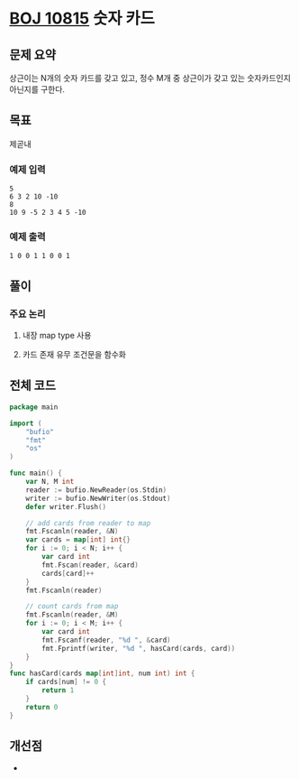# [BOJ 10815](https://www.acmicpc.net/problem/10815) 숫자 카드

## 문제 요약

상근이는 N개의 숫자 카드를 갖고 있고, 정수 M개 중 상근이가 갖고 있는 숫자카드인지 아닌지를 구한다.

## 목표

제곧내

### 예제 입력

```
5
6 3 2 10 -10
8
10 9 -5 2 3 4 5 -10
```

### 예제 출력

```
1 0 0 1 1 0 0 1
```

## 풀이

### 주요 논리

1. 내장 map type 사용

2. 카드 존재 유무 조건문을 함수화

## 전체 코드

```go
package main

import (
	"bufio"
	"fmt"
	"os"
)

func main() {
	var N, M int
	reader := bufio.NewReader(os.Stdin)
	writer := bufio.NewWriter(os.Stdout)
	defer writer.Flush()

	// add cards from reader to map
	fmt.Fscanln(reader, &N)
	var cards = map[int] int{}
	for i := 0; i < N; i++ {
		var card int
		fmt.Fscan(reader, &card)
		cards[card]++
	}
	fmt.Fscanln(reader)

	// count cards from map
	fmt.Fscanln(reader, &M)
	for i := 0; i < M; i++ {
		var card int
		fmt.Fscanf(reader, "%d ", &card)
		fmt.Fprintf(writer, "%d ", hasCard(cards, card))
	}
}
func hasCard(cards map[int]int, num int) int {
	if cards[num] != 0 {
		return 1
	}
	return 0
}

```

## 개선점

-

